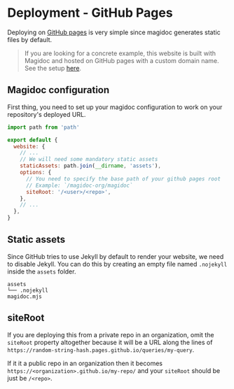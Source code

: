 # Deployment - GitHub Pages

Deploying on [GitHub pages](https://pages.github.com/) is very simple since magidoc generates static files by default.

> If you are looking for a concrete example, this website is built with Magidoc and hosted on GitHub pages with a custom domain name. See the setup [here](https://github.com/magidoc-org/magidoc/tree/main/docs).

## Magidoc configuration

First thing, you need to set up your magidoc configuration to work on your repository's deployed URL.

```javascript
import path from 'path'

export default {
  website: {
    // ...
    // We will need some mandatory static assets
    staticAssets: path.join(__dirname, 'assets'),
    options: {
      // You need to specify the base path of your github pages root
      // Example: `/magidoc-org/magidoc`
      siteRoot: '/<user>/<repo>',
    },
    // ...
  },
}
```

## Static assets

Since GitHub tries to use Jekyll by default to render your website, we need to disable Jekyll. You can do this by creating an empty file named `.nojekyll` inside the `assets` folder.

```
assets
└── .nojekyll
magidoc.mjs
```

## siteRoot

If you are deploying this from a private repo in an organization, omit the `siteRoot` property altogether because it will be a URL along the lines of `https://random-string-hash.pages.github.io/queries/my-query`. 

If it it a public repo in an organization then it becomes `https://<organization>.github.io/my-repo/` and your `siteRoot` should be just be `/<repo>`.

